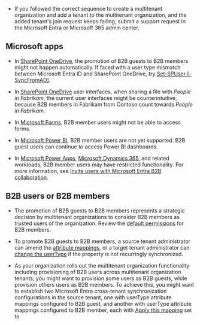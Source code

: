 - If you followed the correct sequence to create a multitenant organization and add a tenant to the multitenant organization, and the added tenant's join request keeps failing, submit a support request in the Microsoft Entra or Microsoft 365 admin center.

## Microsoft apps

- In [SharePoint OneDrive](https://example.com), the promotion of B2B guests to B2B members might not happen automatically. If faced with a user type mismatch between Microsoft Entra ID and SharePoint OneDrive, try [Set-SPUser [-SyncFromAD]](https://example.com).

- In [SharePoint OneDrive](https://example.com) user interfaces, when sharing a file with *People in Fabrikam*, the current user interfaces might be counterintuitive, because B2B members in Fabrikam from Contoso count towards *People in Fabrikam*.

- In [Microsoft Forms](https://example.com), B2B member users might not be able to access forms.

- In [Microsoft Power BI](https://example.com), B2B member users are not yet supported. B2B guest users can continue to access Power BI dashboards.

- In [Microsoft Power Apps](https://example.com), [Microsoft Dynamics 365](https://example.com), and related workloads, B2B member users may have restricted functionality. For more information, see [Invite users with Microsoft Entra B2B collaboration](https://example.com).

## B2B users or B2B members

- The promotion of B2B guests to B2B members represents a strategic decision by multitenant organizations to consider B2B members as trusted users of the organization. Review the [default permissions](https://example.com) for B2B members.

- To promote B2B guests to B2B members, a source tenant administrator can amend the [attribute mappings](https://example.com), or a target tenant administrator can [change the userType](https://example.com) if the property is not recurringly synchronized.

- As your organization rolls out the multitenant organization functionality including provisioning of B2B users across multitenant organization tenants, you might want to provision some users as B2B guests, while provision others users as B2B members. To achieve this, you might want to establish two Microsoft Entra cross-tenant synchronization configurations in the source tenant, one with userType attribute mappings configured to B2B guest, and another with userType attribute mappings configured to B2B member, each with [Apply this mapping](https://example.com) set to